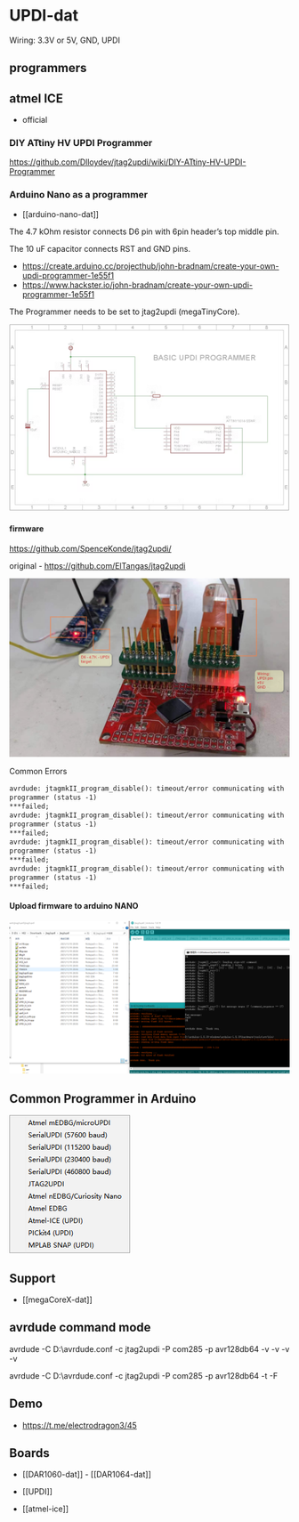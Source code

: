 

# UPDI-dat

Wiring: 3.3V or 5V, GND, UPDI 


## programmers

## atmel ICE 
- official 

### DIY ATtiny HV UPDI Programmer
https://github.com/Dlloydev/jtag2updi/wiki/DIY-ATtiny-HV-UPDI-Programmer

### Arduino Nano as a programmer 

- [[arduino-nano-dat]]


The 4.7 kOhm resistor connects D6 pin with 6pin header’s top middle pin. 

The 10 uF capacitor connects RST and GND pins.

- https://create.arduino.cc/projecthub/john-bradnam/create-your-own-updi-programmer-1e55f1
- https://www.hackster.io/john-bradnam/create-your-own-updi-programmer-1e55f1

The Programmer needs to be set to jtag2updi (megaTinyCore).

![](2022-10-15-18-38-28.png)

#### firmware 

https://github.com/SpenceKonde/jtag2updi/

original - https://github.com/ElTangas/jtag2updi


![](2024-05-31-18-25-27.png)

Common Errors 

    avrdude: jtagmkII_program_disable(): timeout/error communicating with programmer (status -1)
    ***failed;  
    avrdude: jtagmkII_program_disable(): timeout/error communicating with programmer (status -1)
    ***failed;  
    avrdude: jtagmkII_program_disable(): timeout/error communicating with programmer (status -1)
    ***failed;  
    avrdude: jtagmkII_program_disable(): timeout/error communicating with programmer (status -1)
    ***failed; 


#### Upload firmware to arduino NANO 

![](2024-05-31-18-27-07.png)


## Common Programmer in Arduino 

![](2023-11-15-19-00-50.png)

## Support 

- [[megaCoreX-dat]]

## avrdude command mode 

avrdude -C D:\avrdude.conf -c jtag2updi -P com285 -p avr128db64 -v -v -v -v

avrdude -C D:\avrdude.conf -c jtag2updi -P com285 -p avr128db64 -t -F



## Demo 

- https://t.me/electrodragon3/45


## Boards 

- [[DAR1060-dat]] - [[DAR1064-dat]]

- [[UPDI]]

- [[atmel-ice]]
